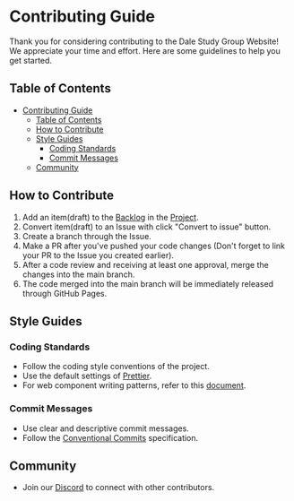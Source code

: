 # Contributing Guide

Thank you for considering contributing to the Dale Study Group Website!
We appreciate your time and effort. Here are some guidelines to help you get started.

## Table of Contents

- [Contributing Guide](#contributing-guide)
  - [Table of Contents](#table-of-contents)
  - [How to Contribute](#how-to-contribute)
  - [Style Guides](#style-guides)
    - [Coding Standards](#coding-standards)
    - [Commit Messages](#commit-messages)
  - [Community](#community)

## How to Contribute

1.  Add an item(draft) to the [Backlog](https://github.com/orgs/DaleStudy/projects/2/views/1) in the [Project](https://github.com/orgs/DaleStudy/projects/2).
2.  Convert item(draft) to an Issue with click "Convert to issue" button.
3.  Create a branch through the Issue.
4.  Make a PR after you've pushed your code changes (Don't forget to link your PR to the Issue you created earlier).
5.  After a code review and receiving at least one approval, merge the changes into the main branch.
6.  The code merged into the main branch will be immediately released through GitHub Pages.

## Style Guides

### Coding Standards

- Follow the coding style conventions of the project.
- Use the default settings of [Prettier](https://prettier.io/).
- For web component writing patterns, refer to this [document](https://github.com/DaleStudy/leetcode-website/issues/44).

### Commit Messages

- Use clear and descriptive commit messages.
- Follow the [Conventional Commits](https://www.conventionalcommits.org/en/v1.0.0/) specification.

## Community

- Join our [Discord](https://discord.gg/43UkheRV) to connect with other contributors.
